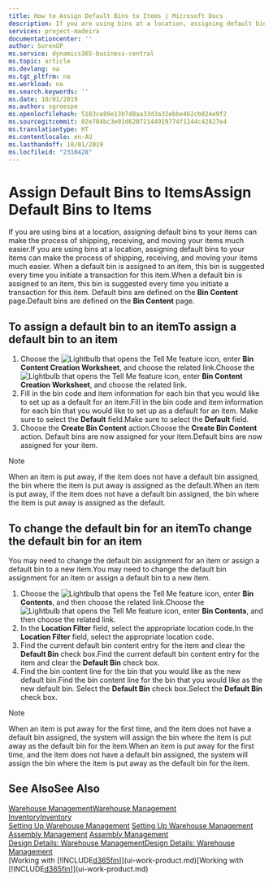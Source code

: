 ```yaml
---
title: How to Assign Default Bins to Items | Microsoft Docs
description: If you are using bins at a location, assigning default bins to your items can make the process of shipping, receiving, and moving your items much easier. When a default bin is assigned to an item, this bin is suggested every time you initiate a transaction for this item.
services: project-madeira
documentationcenter: ''
author: SorenGP
ms.service: dynamics365-business-central
ms.topic: article
ms.devlang: na
ms.tgt_pltfrm: na
ms.workload: na
ms.search.keywords: ''
ms.date: 10/01/2019
ms.author: sgroespe
ms.openlocfilehash: 5183ce89e13b7d8aa33d3a32ebbe462cb024e9f2
ms.sourcegitcommit: 02e704bc3e01d62072144919774f1244c42827e4
ms.translationtype: HT
ms.contentlocale: en-AU
ms.lasthandoff: 10/01/2019
ms.locfileid: "2310428"
---
```

# <a name="assign-default-bins-to-items"></a><span data-ttu-id="628d0-104">Assign Default Bins to Items</span><span class="sxs-lookup"><span data-stu-id="628d0-104">Assign Default Bins to Items</span></span>
<span data-ttu-id="628d0-105">If you are using bins at a location, assigning default bins to your items can make the process of shipping, receiving, and moving your items much easier.</span><span class="sxs-lookup"><span data-stu-id="628d0-105">If you are using bins at a location, assigning default bins to your items can make the process of shipping, receiving, and moving your items much easier.</span></span> <span data-ttu-id="628d0-106">When a default bin is assigned to an item, this bin is suggested every time you initiate a transaction for this item.</span><span class="sxs-lookup"><span data-stu-id="628d0-106">When a default bin is assigned to an item, this bin is suggested every time you initiate a transaction for this item.</span></span> <span data-ttu-id="628d0-107">Default bins are defined on the **Bin Content** page.</span><span class="sxs-lookup"><span data-stu-id="628d0-107">Default bins are defined on the **Bin Content** page.</span></span>  

## <a name="to-assign-a-default-bin-to-an-item"></a><span data-ttu-id="628d0-108">To assign a default bin to an item</span><span class="sxs-lookup"><span data-stu-id="628d0-108">To assign a default bin to an item</span></span>
1.  <span data-ttu-id="628d0-109">Choose the ![Lightbulb that opens the Tell Me feature](media/ui-search/search_small.png "Tell me what you want to do") icon, enter **Bin Content Creation Worksheet**, and choose the related link.</span><span class="sxs-lookup"><span data-stu-id="628d0-109">Choose the ![Lightbulb that opens the Tell Me feature](media/ui-search/search_small.png "Tell me what you want to do") icon, enter **Bin Content Creation Worksheet**, and choose the related link.</span></span>  
2.  <span data-ttu-id="628d0-110">Fill in the bin code and item information for each bin that you would like to set up as a default for an item.</span><span class="sxs-lookup"><span data-stu-id="628d0-110">Fill in the bin code and item information for each bin that you would like to set up as a default for an item.</span></span> <span data-ttu-id="628d0-111">Make sure to select the **Default** field.</span><span class="sxs-lookup"><span data-stu-id="628d0-111">Make sure to select the **Default** field.</span></span>  
3.  <span data-ttu-id="628d0-112">Choose the **Create Bin Content** action.</span><span class="sxs-lookup"><span data-stu-id="628d0-112">Choose the **Create Bin Content** action.</span></span> <span data-ttu-id="628d0-113">Default bins are now assigned for your item.</span><span class="sxs-lookup"><span data-stu-id="628d0-113">Default bins are now assigned for your item.</span></span>  

> [!NOTE]  
>  <span data-ttu-id="628d0-114">When an item is put away, if the item does not have a default bin assigned, the bin where the item is put away is assigned as the default.</span><span class="sxs-lookup"><span data-stu-id="628d0-114">When an item is put away, if the item does not have a default bin assigned, the bin where the item is put away is assigned as the default.</span></span>  

## <a name="to-change-the-default-bin-for-an-item"></a><span data-ttu-id="628d0-115">To change the default bin for an item</span><span class="sxs-lookup"><span data-stu-id="628d0-115">To change the default bin for an item</span></span>  
<span data-ttu-id="628d0-116">You may need to change the default bin assignment for an item or assign a default bin to a new item.</span><span class="sxs-lookup"><span data-stu-id="628d0-116">You may need to change the default bin assignment for an item or assign a default bin to a new item.</span></span>    
1.  <span data-ttu-id="628d0-117">Choose the ![Lightbulb that opens the Tell Me feature](media/ui-search/search_small.png "Tell me what you want to do") icon, enter **Bin Contents**, and then choose the related link.</span><span class="sxs-lookup"><span data-stu-id="628d0-117">Choose the ![Lightbulb that opens the Tell Me feature](media/ui-search/search_small.png "Tell me what you want to do") icon, enter **Bin Contents**, and then choose the related link.</span></span>  
2.  <span data-ttu-id="628d0-118">In the **Location Filter** field, select the appropriate location code.</span><span class="sxs-lookup"><span data-stu-id="628d0-118">In the **Location Filter** field, select the appropriate location code.</span></span>  
3.  <span data-ttu-id="628d0-119">Find the current default bin content entry for the item and clear the **Default Bin** check box.</span><span class="sxs-lookup"><span data-stu-id="628d0-119">Find the current default bin content entry for the item and clear the **Default Bin** check box.</span></span>  
4.  <span data-ttu-id="628d0-120">Find the bin content line for the bin that you would like as the new default bin.</span><span class="sxs-lookup"><span data-stu-id="628d0-120">Find the bin content line for the bin that you would like as the new default bin.</span></span> <span data-ttu-id="628d0-121">Select the **Default Bin** check box.</span><span class="sxs-lookup"><span data-stu-id="628d0-121">Select the **Default Bin** check box.</span></span>  

> [!NOTE]  
>  <span data-ttu-id="628d0-122">When an item is put away for the first time, and the item does not have a default bin assigned, the system will assign the bin where the item is put away as the default bin for the item.</span><span class="sxs-lookup"><span data-stu-id="628d0-122">When an item is put away for the first time, and the item does not have a default bin assigned, the system will assign the bin where the item is put away as the default bin for the item.</span></span>  

## <a name="see-also"></a><span data-ttu-id="628d0-123">See Also</span><span class="sxs-lookup"><span data-stu-id="628d0-123">See Also</span></span>  
[<span data-ttu-id="628d0-124">Warehouse Management</span><span class="sxs-lookup"><span data-stu-id="628d0-124">Warehouse Management</span></span>](warehouse-manage-warehouse.md)  
[<span data-ttu-id="628d0-125">Inventory</span><span class="sxs-lookup"><span data-stu-id="628d0-125">Inventory</span></span>](inventory-manage-inventory.md)  
<span data-ttu-id="628d0-126">[Setting Up Warehouse Management](warehouse-setup-warehouse.md)   </span><span class="sxs-lookup"><span data-stu-id="628d0-126">[Setting Up Warehouse Management](warehouse-setup-warehouse.md)   </span></span>  
<span data-ttu-id="628d0-127">[Assembly Management](assembly-assemble-items.md)  </span><span class="sxs-lookup"><span data-stu-id="628d0-127">[Assembly Management](assembly-assemble-items.md)  </span></span>  
[<span data-ttu-id="628d0-128">Design Details: Warehouse Management</span><span class="sxs-lookup"><span data-stu-id="628d0-128">Design Details: Warehouse Management</span></span>](design-details-warehouse-management.md)  
<span data-ttu-id="628d0-129">[Working with [!INCLUDE[d365fin](includes/d365fin_md.md)]](ui-work-product.md)</span><span class="sxs-lookup"><span data-stu-id="628d0-129">[Working with [!INCLUDE[d365fin](includes/d365fin_md.md)]](ui-work-product.md)</span></span>
